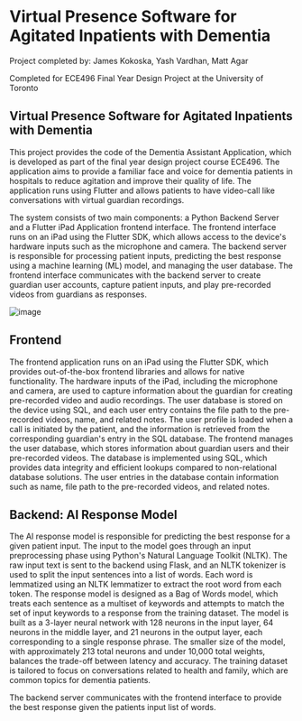 # Virtual Presence Software for Agitated Inpatients with Dementia
Project completed by: James Kokoska, Yash Vardhan, Matt Agar

Completed for ECE496 Final Year Design Project at the University of Toronto

## Virtual Presence Software for Agitated Inpatients with Dementia

This project provides the code of the Dementia Assistant Application, which is developed as part of the final year design project course ECE496. The application aims to provide a familiar face and voice for dementia patients in hospitals to reduce agitation and improve their quality of life. The application runs using Flutter and allows patients to have video-call like conversations with virtual guardian recordings.

The system consists of two main components: a Python Backend Server and a Flutter iPad Application frontend interface. The frontend interface runs on an iPad using the Flutter SDK, which allows access to the device's hardware inputs such as the microphone and camera. The backend server is responsible for processing patient inputs, predicting the best response using a machine learning (ML) model, and managing the user database. The frontend interface communicates with the backend server to create guardian user accounts, capture patient inputs, and play pre-recorded videos from guardians as responses.

![image](https://user-images.githubusercontent.com/50821962/230512983-b0574fd1-793d-4f6c-8222-779291329027.png)

## Frontend
The frontend application runs on an iPad using the Flutter SDK, which provides out-of-the-box frontend libraries and allows for native functionality. The hardware inputs of the iPad, including the microphone and camera, are used to capture information about the guardian for creating pre-recorded video and audio recordings. The user database is stored on the device using SQL, and each user entry contains the file path to the pre-recorded videos, name, and related notes. The user profile is loaded when a call is initiated by the patient, and the information is retrieved from the corresponding guardian's entry in the SQL database. The frontend manages the user database, which stores information about guardian users and their pre-recorded videos. The database is implemented using SQL, which provides data integrity and efficient lookups compared to non-relational database solutions. The user entries in the database contain information such as name, file path to the pre-recorded videos, and related notes.

## Backend: AI Response Model
The AI response model is responsible for predicting the best response for a given patient input. The input to the model goes through an input preprocessing phase using Python's Natural Language Toolkit (NLTK). The raw input text is sent to the backend using Flask, and an NLTK tokenizer is used to split the input sentences into a list of words. Each word is lemmatized using an NLTK lemmatizer to extract the root word from each token. The response model is designed as a Bag of Words model, which treats each sentence as a multiset of keywords and attempts to match the set of input keywords to a response from the training dataset. The model is built as a 3-layer neural network with 128 neurons in the input layer, 64 neurons in the middle layer, and 21 neurons in the output layer, each corresponding to a single response phrase. The smaller size of the model, with approximately 213 total neurons and under 10,000 total weights, balances the trade-off between latency and accuracy. The training dataset is tailored to focus on conversations related to health and family, which are common topics for dementia patients.

The backend server communicates with the frontend interface to provide the best response given the patients input list of words.
